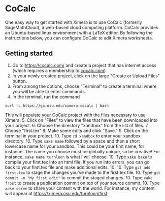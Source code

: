 # CoCalc

One easy way to get started with Ximera is to use CoCalc (formerly SageMathCloud), a web-based cloud computing platform.  CoCalc provides an Ubuntu-based linux environment with a LaTeX editor.  By following the instructions below, you can configure CoCalc to edit Ximera worksheets.

## Getting started

1. Go to https://cocalc.com/ and create a project that has internet access (which requires a membership to [cocalc.com](http://cocalc.com/))
2. In your newly created project, click on the large "Create or Upload Files" button.
3. From among the options, choose "Terminal" to create a terminal where you will be able to enter commands.
4. In the terminal, run the command
```
curl -L https://go.osu.edu/ximera-cocalc | bash
```
This will populate your CoCalc project with the files necessary to use Ximera.
5. Click on "Files" to view the files that have been downloaded into your project.
6. Choose the directory "xandbox" from the list of files.
7. Choose "first.tex"
8. Make some edits and click "Save."
9. Click on the terminal in your project.
10. Type `cd xandbox` to enter your xandbox directory.
10. Type `xake name` followed by a space and then a short lowercase name for your xandbox.  This could be your first name, for instance.  The name you choose must be globally unique, so be creative!  For instance, `xake name turnloon` is what I will choose.
10. Type `xake bake` to compile your first.tex into an html file.  If you run into errors, you can go back to your first.tex file and make additional edits.
10. 
10. Type `git add first.tex` to stage the changes you've made to the first.tex file.
10. Type `git commit -m "My first edit"` to commit the staged changes.
10. Type `xake frost` to create a publication commit on top of your source commit.
10. Type `xake serve` to share your content with the world.  For instance, my content will appear at https://ximera.osu.edu/turnloon/first
